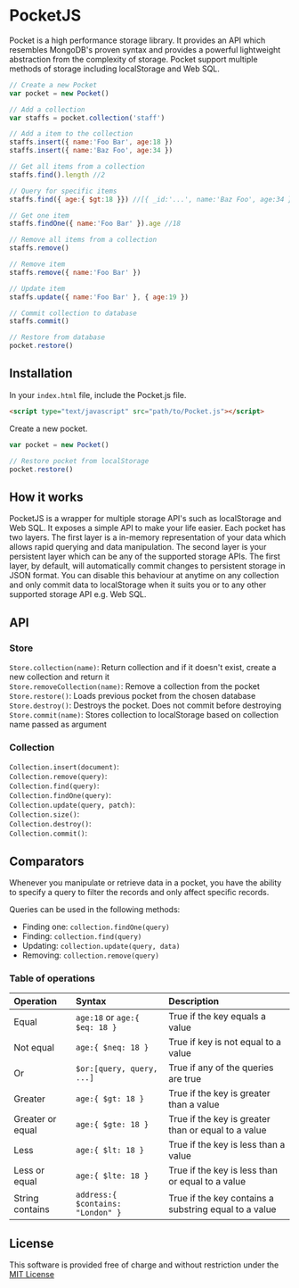 # PocketJS
Pocket is a high performance storage library. It provides an API which resembles MongoDB's proven syntax and provides a 
powerful lightweight abstraction from the complexity of storage. Pocket support multiple methods of storage including
localStorage and Web SQL.

```js
// Create a new Pocket
var pocket = new Pocket()

// Add a collection
var staffs = pocket.collection('staff')

// Add a item to the collection
staffs.insert({ name:'Foo Bar', age:18 })
staffs.insert({ name:'Baz Foo', age:34 })

// Get all items from a collection
staffs.find().length //2

// Query for specific items
staffs.find({ age:{ $gt:18 }}) //[{ _id:'...', name:'Baz Foo', age:34 }]

// Get one item
staffs.findOne({ name:'Foo Bar' }).age //18

// Remove all items from a collection
staffs.remove()

// Remove item
staffs.remove({ name:'Foo Bar' })

// Update item
staffs.update({ name:'Foo Bar' }, { age:19 })

// Commit collection to database
staffs.commit()

// Restore from database
pocket.restore()
```

## Installation

In your `index.html` file, include the Pocket.js file.
```html
<script type="text/javascript" src="path/to/Pocket.js"></script>
```

Create a new pocket.
```js
var pocket = new Pocket()

// Restore pocket from localStorage
pocket.restore()
```

## How it works
PocketJS is a wrapper for multiple storage API's such as localStorage and Web SQL. It exposes a simple API to make your life easier. Each pocket has two layers. The first layer is a in-memory representation of your data which allows rapid querying and data manipulation. The second layer is your persistent layer which can be any of the supported storage APIs. The first layer, by default, will automatically commit changes to persistent storage in JSON format. You can disable this behaviour at anytime on any collection and only commit data to localStorage when it suits you or
to any other supported storage API e.g. Web SQL. 

## API

### Store
`Store.collection(name)`:  Return collection and if it doesn't exist, create a new collection and return it  
`Store.removeCollection(name)`: Remove a collection from the pocket  
`Store.restore()`: Loads previous pocket from the chosen database  
`Store.destroy()`: Destroys the pocket. Does not commit before destroying  
`Store.commit(name)`: Stores collection to localStorage based on collection name passed as argument  

### Collection
`Collection.insert(document)`:  
`Collection.remove(query)`:  
`Collection.find(query)`:  
`Collection.findOne(query)`:  
`Collection.update(query, patch)`:  
`Collection.size()`:  
`Collection.destroy()`:  
`Collection.commit()`:  


## Comparators

Whenever you manipulate or retrieve data in a pocket, you have the ability to specify a query to filter the records and only affect
specific records.

Queries can be used in the following methods:
* Finding one: `collection.findOne(query)`
* Finding: `collection.find(query)`
* Updating: `collection.update(query, data)`
* Removing: `collection.remove(query)`

### Table of operations
| Operation         | Syntax                            | Description                                           |
| :---------------- | :-------------------------------- | :---------------------------------------------------- |
| Equal             | `age:18` or `age:{ $eq: 18 }`     | True if the key equals a value                        |
| Not equal         | `age:{ $neq: 18 }`                | True if key is not equal to a value                   |
| Or                | `$or:[query, query, ...]`         | True if any of the queries are true                   |
| Greater           | `age:{ $gt: 18 }`                 | True if the key is greater than a value               |
| Greater or equal  | `age:{ $gte: 18 }`                | True if the key is greater than or equal to a value   |
| Less              | `age:{ $lt: 18 }`                 | True if the key is less than a value                  |
| Less or equal     | `age:{ $lte: 18 }`                | True if the key is less than or equal to a value      |
| String contains   | `address:{ $contains: "London" }` | True if the key contains a substring equal to a value |

## License
This software is provided free of charge and without restriction under the [MIT License](LICENSE)
